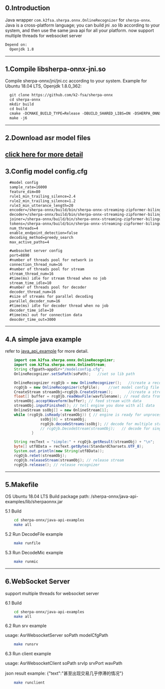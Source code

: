 0.Introduction
--------------

Java wrapper `com.k2fsa.sherpa.onnx.OnlineRecognizer` for `sherpa-onnx`. Java is a cross-platform language; you can build jni .so lib according to your system, and then use the same java api for all your platform.
now support multiple threads for websocket server

```xml
Depend on:
  Openjdk 1.8
```

---

1.Compile libsherpa-onnx-jni.so
-------------------------------

Compile sherpa-onnx/jni/jni.cc according to your system.
Example for Ubuntu 18.04 LTS, Openjdk 1.8.0_362:

```xml
  git clone https://github.com/k2-fsa/sherpa-onnx
  cd sherpa-onnx
  mkdir build
  cd build
  cmake -DCMAKE_BUILD_TYPE=Release -DBUILD_SHARED_LIBS=ON -DSHERPA_ONNX_ENABLE_JNI=ON ..
  make -j6
```

---

2.Download asr model files
--------------------------

[click here for more detail](https://k2-fsa.github.io/sherpa/onnx/pretrained_models/index.html)
--------------------------

3.Config model config.cfg
-------------------------

```xml
  #model config 
  sample_rate=16000 
  feature_dim=80
  rule1_min_trailing_silence=2.4
  rule2_min_trailing_silence=1.2
  rule3_min_utterance_length=20
  encoder=/sherpa-onnx/build/bin/sherpa-onnx-streaming-zipformer-bilingual-zh-en-2023-02-20/encoder-epoch-99-avg-1.onnx
  decoder=/sherpa-onnx/build/bin/sherpa-onnx-streaming-zipformer-bilingual-zh-en-2023-02-20/decoder-epoch-99-avg-1.onnx
  joiner=/sherpa-onnx/build/bin/sherpa-onnx-streaming-zipformer-bilingual-zh-en-2023-02-20/joiner-epoch-99-avg-1.onnx
  tokens=/sherpa-onnx/build/bin/sherpa-onnx-streaming-zipformer-bilingual-zh-en-2023-02-20/tokens.txt
  num_threads=4
  enable_endpoint_detection=false
  decoding_method=greedy_search
  max_active_paths=4

  #websocket server config
  port=8890
  #number of threads pool for network io
  connection_thread_num=16 
  #number of threads pool for stream
  stream_thread_num=16 
  #time(ms) idle for stream thread when no job
  stream_time_idle=10
  #number of threads pool for decoder 
  decoder_thread_num=16 
  #size of streams for parallel decoding
  parallel_decoder_num=16
  #time(ms) idle for decoder thread when no job
  decoder_time_idle=10
  #time(ms) out for connection data
  deocder_time_out=3000
```

---

4.A simple java example
-----------------------

refer to [java_api_example](https://github.com/k2-fsa/sherpa-onnx/blob/master/java-api-examples/src/DecodeFile.java) for more detail.

```java
    import com.k2fsa.sherpa.onnx.OnlineRecognizer;
    import com.k2fsa.sherpa.onnx.OnlineStream;
    String cfgpath=appdir+"/modelconfig.cfg";
    OnlineRecognizer.setSoPath(soPath);   //set so lib path

    OnlineRecognizer rcgOjb = new OnlineRecognizer();   //create a recognizer
    rcgOjb = new OnlineRecognizer(cfgFile);    //set model config file 
    CreateStream streamObj=rcgOjb.CreateStream();       //create a stream for read wav data
    float[] buffer = rcgOjb.readWavFile(wavfilename); // read data from file
    streamObj.acceptWaveform(buffer); // feed stream with data
    streamObj.inputFinished(); // tell engine you done with all data
    OnlineStream ssObj[] = new OnlineStream[1];
    while (rcgOjb.isReady(streamObj)) { // engine is ready for unprocessed data
                ssObj[0] = streamObj;
                rcgOjb.decodeStreams(ssObj); // decode for multiple stream
                // rcgOjb.DecodeStream(streamObj);   // decode for single stream
            }

    String recText = "simple:" + rcgOjb.getResult(streamObj) + "\n";
    byte[] utf8Data = recText.getBytes(StandardCharsets.UTF_8);
    System.out.println(new String(utf8Data));
    rcgOjb.reSet(streamObj);
    rcgOjb.releaseStream(streamObj); // release stream
    rcgOjb.release(); // release recognizer
```

---

5.Makefile
----------

OS Ubuntu 18.04 LTS
Build package path: /sherpa-onnx/java-api-examples/lib/sherpaonnx.jar

5.1 Build

```bash
    cd sherpa-onnx/java-api-examples
    make all
```

5.2 Run DecodeFile example

```bash
    make runfile
```

5.3 Run DecodeMic example

```bash
    make runmic
```

---

6.WebSocket Server
----------

support multiple threads for websocket server

6.1 Build

```bash
    cd sherpa-onnx/java-api-examples
    make all
```

6.2 Run srv example

usage: AsrWebsocketServer soPath modelCfgPath

```bash
    make runsrv
```

6.3 Run client example

usage: AsrWebsocketClient soPath srvIp srvPort wavPath

json result example: {"text":"甚至出现交易几乎停滞的情况"}

```bash
    make runclient
```

